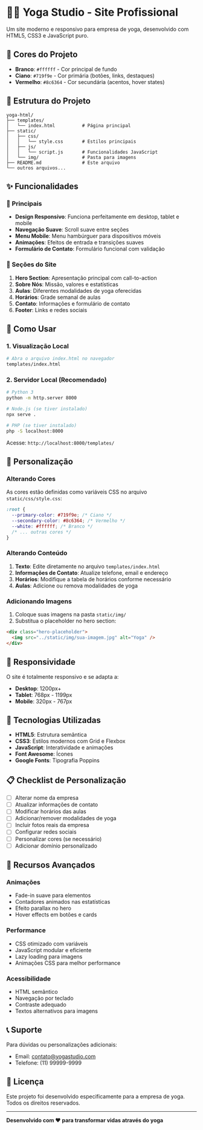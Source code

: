 # 🧘‍♀️ Yoga Studio - Site Profissional

Um site moderno e responsivo para empresa de yoga, desenvolvido com HTML5, CSS3 e JavaScript puro.

## 🎨 Cores do Projeto

- **Branco**: `#ffffff` - Cor principal de fundo
- **Ciano**: `#719f9e` - Cor primária (botões, links, destaques)
- **Vermelho**: `#8c6364` - Cor secundária (acentos, hover states)

## 📁 Estrutura do Projeto

```
yoga-html/
├── templates/
│   └── index.html          # Página principal
├── static/
│   ├── css/
│   │   └── style.css       # Estilos principais
│   ├── js/
│   │   └── script.js       # Funcionalidades JavaScript
│   └── img/                # Pasta para imagens
├── README.md               # Este arquivo
└── outros arquivos...
```

## ✨ Funcionalidades

### 🎯 Principais

- **Design Responsivo**: Funciona perfeitamente em desktop, tablet e mobile
- **Navegação Suave**: Scroll suave entre seções
- **Menu Mobile**: Menu hambúrguer para dispositivos móveis
- **Animações**: Efeitos de entrada e transições suaves
- **Formulário de Contato**: Formulário funcional com validação

### 📱 Seções do Site

1. **Hero Section**: Apresentação principal com call-to-action
2. **Sobre Nós**: Missão, valores e estatísticas
3. **Aulas**: Diferentes modalidades de yoga oferecidas
4. **Horários**: Grade semanal de aulas
5. **Contato**: Informações e formulário de contato
6. **Footer**: Links e redes sociais

## 🚀 Como Usar

### 1. Visualização Local

```bash
# Abra o arquivo index.html no navegador
templates/index.html
```

### 2. Servidor Local (Recomendado)

```bash
# Python 3
python -m http.server 8000

# Node.js (se tiver instalado)
npx serve .

# PHP (se tiver instalado)
php -S localhost:8000
```

Acesse: `http://localhost:8000/templates/`

## 🎨 Personalização

### Alterando Cores

As cores estão definidas como variáveis CSS no arquivo `static/css/style.css`:

```css
:root {
  --primary-color: #719f9e; /* Ciano */
  --secondary-color: #8c6364; /* Vermelho */
  --white: #ffffff; /* Branco */
  /* ... outras cores */
}
```

### Alterando Conteúdo

1. **Texto**: Edite diretamente no arquivo `templates/index.html`
2. **Informações de Contato**: Atualize telefone, email e endereço
3. **Horários**: Modifique a tabela de horários conforme necessário
4. **Aulas**: Adicione ou remova modalidades de yoga

### Adicionando Imagens

1. Coloque suas imagens na pasta `static/img/`
2. Substitua o placeholder no hero section:

```html
<div class="hero-placeholder">
  <img src="../static/img/sua-imagem.jpg" alt="Yoga" />
</div>
```

## 📱 Responsividade

O site é totalmente responsivo e se adapta a:

- **Desktop**: 1200px+
- **Tablet**: 768px - 1199px
- **Mobile**: 320px - 767px

## 🔧 Tecnologias Utilizadas

- **HTML5**: Estrutura semântica
- **CSS3**: Estilos modernos com Grid e Flexbox
- **JavaScript**: Interatividade e animações
- **Font Awesome**: Ícones
- **Google Fonts**: Tipografia Poppins

## 📋 Checklist de Personalização

- [ ] Alterar nome da empresa
- [ ] Atualizar informações de contato
- [ ] Modificar horários das aulas
- [ ] Adicionar/remover modalidades de yoga
- [ ] Incluir fotos reais da empresa
- [ ] Configurar redes sociais
- [ ] Personalizar cores (se necessário)
- [ ] Adicionar domínio personalizado

## 🌟 Recursos Avançados

### Animações

- Fade-in suave para elementos
- Contadores animados nas estatísticas
- Efeito parallax no hero
- Hover effects em botões e cards

### Performance

- CSS otimizado com variáveis
- JavaScript modular e eficiente
- Lazy loading para imagens
- Animações CSS para melhor performance

### Acessibilidade

- HTML semântico
- Navegação por teclado
- Contraste adequado
- Textos alternativos para imagens

## 📞 Suporte

Para dúvidas ou personalizações adicionais:

- Email: contato@yogastudio.com
- Telefone: (11) 99999-9999

## 📄 Licença

Este projeto foi desenvolvido especificamente para a empresa de yoga. Todos os direitos reservados.

---

**Desenvolvido com ❤️ para transformar vidas através do yoga**
